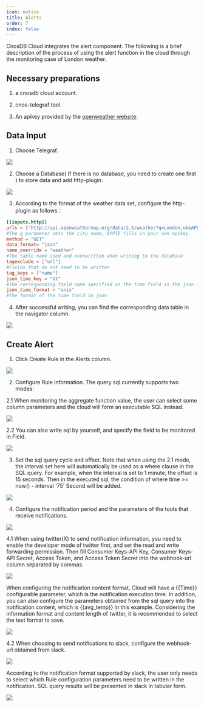 ```yaml
---
icon: notice
title: Alerts
order: 7
index: false
---
```



CnosDB Cloud integrates the alert component. The following is a brief description of the process of using the alert function in the cloud through the monitoring case of London weather.


## Necessary preparations

1. a cnosdb cloud account.

2. cnos-telegraf tool.

3. An apikey provided by the [openweather website](https://openweathermap.org/api).

## Data Input

1. Choose Telegraf.

![](/_static/img/cloud/alert_data_input_1.png)

2. Choose a Database( If there is no database, you need to create one first ) to store data and add http-plugin.

![](/_static/img/cloud/alert_data_input_2.png)

3. According to the format of the weather data set, configure the http-plugin as follows：

```toml
[[inputs.http]]
urls = ["http://api.openweathermap.org/data/2.5/weather?q=London,uk&APPID=6021d6b7403a1103179abb515c9b0797"]
#The q parameter sets the city name, APPID fills in your own apikey.
method = "GET"
data_format= "json"
name_override = "weather"
#The table name used and overwritten when writing to the database
tagexclude = ["url"]
#Fields that do not need to be written
tag_keys = ["name"]
json_time_key = "dt"
#The corresponding field name specified as the time field in the json file
json_time_format = "unix"
#The format of the time field in json
```

4. After successful writing, you can find the corresponding data table in the navigator column.

![](/_static/img/cloud/alert_data_input_4.png)

## Create Alert

1. Click Create Rule in the Alerts column.

![](/_static/img/cloud/alert_1.png)

2. Configure Rule information. The query sql currently supports two modes:

2.1 When monitoring the aggregate function value, the user can select some column parameters and the cloud will form an executable SQL instead.

![](/_static/img/cloud/alert_2.1.png)

2.2 You can also write sql by yourself, and specify the field to be monitored in Field.

![](/_static/img/cloud/alert_2.2.png)

3. Set the sql query cycle and offset. Note that when using the 2.1 mode, the interval set here will automatically be used as a where clause in the SQL query. For example, when the interval is set to 1 minute, the offset is 15 seconds. Then in the executed sql, the condition of where time >= now() - interval '75' Second will be added.

![](/_static/img/cloud/alert_3.png)

4. Configure the notification period and the parameters of the tools that receive notifications.

![](/_static/img/cloud/alert_4.png)

4.1 When using twitter(X) to send notification information, you need to enable the developer mode of twitter first, and set the read and write forwarding permission. Then fill Consumer Keys-API Key, Consumer Keys-API Secret, Access Token, and Access Token Secret into the webhook-url column separated by commas.

![](/_static/img/cloud/alert_4.1.png)

When configuring the notification content format, Cloud will have a {{Time}} configurable parameter, which is the notification execution time. In addition, you can also configure the parameters obtained from the sql query into the notification content, which is {{avg_temp}} in this example. Considering the information format and content length of twitter, it is recommended to select the text format to save.

![](/_static/img/cloud/alert_4.1_down.png)

4.2 When choosing to send notifications to slack, configure the webhook-url obtained from slack.

![](/_static/img/cloud/alert_4.2.png)

According to the notification format supported by slack, the user only needs to select which Rule configuration parameters need to be written in the notification. SQL query results will be presented in slack in tabular form.

![](/_static/img/cloud/alert_4.2_down.png)